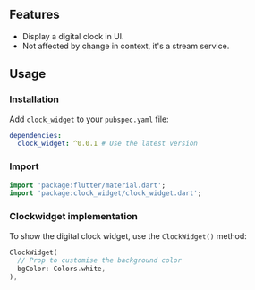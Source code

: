 ## Features

- Display a digital clock in UI.
- Not affected by change in context, it's a stream service.

## Usage

### Installation

Add `clock_widget` to your `pubspec.yaml` file:

```yaml
dependencies:
  clock_widget: ^0.0.1 # Use the latest version
```

### Import

```dart
import 'package:flutter/material.dart';
import 'package:clock_widget/clock_widget.dart';
```

### Clockwidget implementation

To show the digital clock widget, use the `ClockWidget()` method:

```dart
ClockWidget(
  // Prop to customise the background color
  bgColor: Colors.white,
),
```